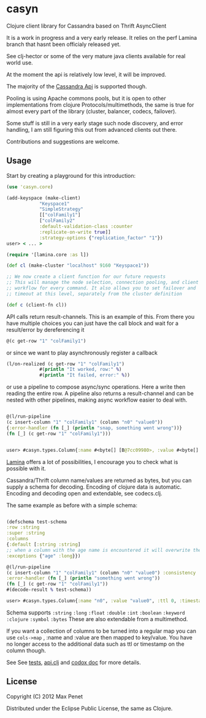 # casyn

Clojure client library for Cassandra based on Thrift AsyncClient

It is a work in progress and a very early release.
It relies on the perf Lamina branch that hasnt been officialy released yet.

See clj-hector or some of the very mature java clients available for real world use.

At the moment the api is relatively low level, it will be improved.

The majority of the [Cassandra Api](http://wiki.apache.org/cassandra/API) is
supported though.

Pooling is using Apache commons pools, but it is open to other
implementations from clojure Protocols/multimethods, the same is true for almost
every part of the library (cluster, balancer, codecs, failover).

Some stuff is still in a very early stage such node discovery, and
error handling, I am still figuring this out from advanced clients out there.

Contributions and suggestions are welcome.

## Usage

   Start by creating a playground for this introduction:

   ```clojure
(use 'casyn.core)

(add-keyspace (make-client)
               "Keyspace1"
               "SimpleStrategy"
               [["colFamily1"]
               ["colFamily2"
               :default-validation-class :counter
               :replicate-on-write true]]
               :strategy-options {"replication_factor" "1"})
user> < ... >
   ```

   ```clojure
(require '[lamina.core :as l])

(def cl (make-cluster "localhost" 9160 "Keyspace1"))

;; We now create a client function for our future requests
;; This will manage the node selection, connection pooling, and client
;; workflow for every command. It also allows you to set failover and
;; timeout at this level, separately from the cluster definition

(def c (client-fn cl))
```

   API calls return result-channels.
   This is an example of this. From there you have multiple choices
   you can just have the call block and wait for a result/error by dereferencing it

   ```clojure
   @(c get-row "1" "colFamily1")
   ```

   or since we want to play asynchronously register a callback

   ```clojure
   (l/on-realized (c get-row "1" "colFamily1")
               #(println "It worked, row:" %)
               #(println "It failed, error:" %))
   ```

   or use a pipeline to compose async/sync operations.
   Here a write then reading the entire row.
   A pipeline also returns a result-channel and can be nested with other
   pipelines, making async workflow easier to deal with.

   ```clojure

@(l/run-pipeline
  (c insert-column "1" "colFamily1" (column "n0" "value0"))
  {:error-handler (fn [_] (println "snap, something went wrong"))}
  (fn [_] (c get-row "1" "colFamily1")))


user> #casyn.types.Column{:name #<byte[] [B@7cc09980>, :value #<byte[] [B@489de27c>, :ttl 0, :timestamp 1332535710069564}
  ```

  [Lamina](https://github.com/ztellman/lamina) offers a lot of possibilities, I encourage you to check what is possible with it.


  Cassandra/Thrift column name/values are returned as bytes, but you can supply a schema for
  decoding.
  Encoding of clojure data is automatic.
  Encoding and decoding open and extendable, see codecs.clj.

  The same example as before with a simple schema:

  ```clojure

(defschema test-schema
  :row :string
  :super :string
  :columns
{:default [:string :string]
 ;; when a column with the age name is encountered it will overwrite the defaults for decoding
 :exceptions {"age" :long}})

@(l/run-pipeline
  (c insert-column "1" "colFamily1" (column "n0" "value0") :consistency :all)
  :error-handler (fn [_] (println "something went wrong"))
  (fn [_] (c get-row "1" "colFamily1"))
  #(decode-result % test-schema))

 user> #casyn.types.Column{:name "n0", :value "value0", :ttl 0, :timestamp 1332536503948650}
   ```

   Schema supports `:string` `:long`  `:float`  `:double` `:int` `:boolean` `:keyword` `:clojure` `:symbol` `:bytes`
   These are also extendable from a multimethod.

   If you want a collection of columns to be turned into a regular map
   you can use `cols->map` , :name and :value are then mapped to
   key/value. You have no longer access to the additional data such as
   ttl or timestamp on the column though.

   See See [tests](https://github.com/mpenet/casyn/blob/master/test/casyn/test/core.clj),  [api.clj](https://github.com/mpenet/casyn/blob/master/src/casyn/api.clj) and [codox doc](http://mpenet.github.com/casyn/) for more details.

## License

Copyright (C) 2012 Max Penet

Distributed under the Eclipse Public License, the same as Clojure.
